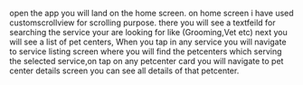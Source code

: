 open the app you will land on the home screen.
on home screen i have used customscrollview for scrolling purpose.
there you will see a textfeild for searching the service your are looking for like (Grooming,Vet etc)
next you will see a list of pet centers,
When you tap in any service you will navigate to service listing screen where you will find the petcenters which serving the selected service,on tap on any petcenter card you will navigate to pet center details screen you can see all details of that petcenter.
